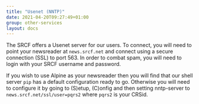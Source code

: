 ```yaml
---
title: "Usenet (NNTP)"
date: 2021-04-20T09:27:49+01:00
group: other-services
layout: docs
---
```


The SRCF offers a Usenet server for our users. To connect, you will need
to point your newsreader at `news.srcf.net` and connect using a secure
connection (SSL) to port 563. In order to combat spam, you will need to
login with your SRCF username and password.

If you wish to use Alpine as your newsreader then you will find that our
shell server `pip` has a default configuration ready to go. Otherwise
you will need to configure it by going to (S)etup, (C)onfig and then
setting nntp-server to `news.srcf.net/ssl/user=pqrs2` where `pqrs2` is
your CRSid.
